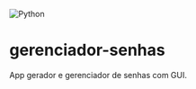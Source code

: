 ![Python](https://img.shields.io/badge/python-3670A0?style=for-the-badge&logo=python&logoColor=ffdd54)
# gerenciador-senhas
 App gerador e gerenciador de senhas com GUI. 
